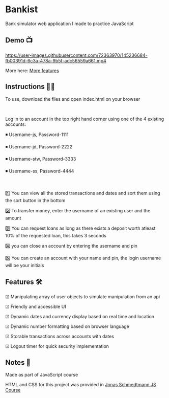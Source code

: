 # Bankist
<!-- Small Description -->
Bank simulator web application I made to practice JavaScript

<!-- Demo -->
## Demo 📺 ##

https://user-images.githubusercontent.com/72363970/145236684-fb00391d-6c3a-478a-9b5f-adc56559a661.mp4

More here: <a href="https://www.youtube.com/watch?v=wIo_5J_P6VA" target="_blank">More features</a>

<!-- How to play -->
## Instructions 👨‍🏫 ##

To use, download the files and open index.html on your browser

<br>

Log in to an account in the top right hand corner using one of the 4 existing accounts:

◾ Username-js, Password-1111

◾ Username-jd, Password-2222

◾ Username-stw, Password-3333

◾ Username-ss, Password-4444

<br>

1️⃣ You can view all the stored transactions and dates and sort them using the sort button in the bottom

2️⃣ To transfer money, enter the username of an existing user and the amount

3️⃣ You can request loans as long as there exists a deposit worth atleast 10% of the requested loan, this takes 3 seconds

4️⃣ you can close an account by entering the username and pin

5️⃣ You can create an account with your name and pin, the login username will be your initials

<!-- Features -->
## Features 🛠 ##

☑ Manipulating array of user objects to simulate manipulation from an api

☑ Friendly and accessible UI

☑ Dynamic dates and currency display based on real time and location

☑ Dynamic number formatting based on browser language

☑ Storable transactions across accounts with dates

☑ Logout timer for quick security implementation

<!-- Creds -->
## Notes 📝 ##

Made as part of JavaScript course

HTML and CSS for this project was provided in <a href="https://www.udemy.com/course/the-complete-javascript-course/" target="_blank">Jonas Schmedtmann JS Course</a>
